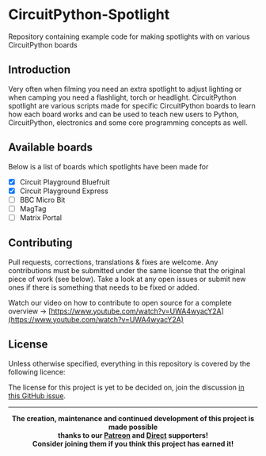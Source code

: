# CircuitPython-Spotlight
Repository containing example code for making spotlights with on various CircuitPython boards

## Introduction
Very often when filming you need an extra spotlight to adjust lighting or when camping you need a flashlight, torch or headlight. CircuitPython spotlight are various scripts made for specific CircuitPython boards to learn how each board works and can be used to teach new users to Python, CircuitPython, electronics and some core programming concepts as well.

## Available boards
Below is a list of boards which spotlights have been made for
- [x] Circuit Playground Bluefruit
- [x] Circuit Playground Express
- [ ] BBC Micro Bit
- [ ] MagTag
- [ ] Matrix Portal

## Contributing
Pull requests, corrections, translations & fixes are welcome. Any contributions must be submitted under the same license that the original piece of work (see below). Take a look at any open issues or submit new ones if there is something that needs to be fixed or added.

Watch our video on how to contribute to open source for a complete overview -> [https://www.youtube.com/watch?v=UWA4wyacY2A](https://www.youtube.com/watch?v=UWA4wyacY2A)

## License
Unless otherwise specified, everything in this repository is covered by the following licence:

The license for this project is yet to be decided on, join the discussion [in this GitHub issue](https://github.com/darigovresearch/CircuitPython-Spotlight/issues/5).

----

<b>
<div align="center">
    The creation, maintenance and continued development of this project is made possible
    <br>
    thanks to our <a href="http://patreon.com/darigovresearch">Patreon</a> and <a href="https://www.darigovresearch.com/donate">Direct</a> supporters!
    <br>
    Consider joining them if you think this project has earned it!
</div>
</b>
